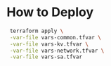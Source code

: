 

# How to Deploy

```bash
 terraform apply \
 -var-file vars-common.tfvar \
 -var-file vars-kv.tfvar \
 -var-file vars-network.tfvar \
 -var-file vars-sa.tfvar
```
